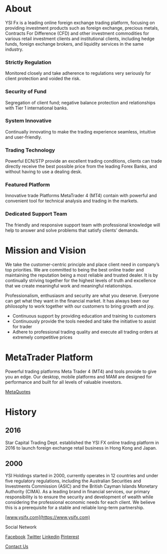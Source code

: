 # About

YSI Fx is a leading online foreign exchange trading platform, focusing on providing investment products such as foreign exchange, precious metals, Contracts For Difference (CFD) and other investment commodities for various retail investment clients and institutional clients, including hedge funds, foreign exchange brokers, and liquidity services in the same industry.

### Strictly Regulation

Monitored closely and take adherence to regulations very seriously for client protection and voided the risk.

### Security of Fund

Segregation of client fund; negative balance protection and relationships with Tier 1 international banks.

### System Innovative

Continually innovating to make the trading experience seamless, intuitive and user-friendly.

### Trading Technology

Powerful ECN/STP provide an excellent trading conditions, clients can trade directly receive the best possible price from the leading Forex Banks, and without having to use a dealing desk.

### Featured Platform

Innovative trade Platforms MetaTrader 4 (MT4) contain with powerful and convenient tool for technical analysis and trading in the markets.

### Dedicated Support Team

The friendly and responsive support team with professional knowledge will help to answer and solve problems that satisfy clients’ demands.

# Mission and Vision

We take the customer-centric principle and place client need in company’s top priorities. We are committed to being the best online trader and maintaining the reputation being a most reliable and trusted dealer. It is by continually striving together for the highest levels of truth and excellence that we create meaningful work and meaningful relationships.

Professionalism, enthusiasm and security are what you deserve. Everyone can get what they want in the financial market. It has always been our philosophy to work together with our customers to bring growth and joy.

- Continuous support by providing education and training to customers
- Continuously provide the tools needed and take the initiative to assist for trader
- Adhere to professional trading quality and execute all trading orders at extremely competitive prices

# MetaTrader Platform

Powerful trading platforms Meta Trader 4 (MT4) and tools provide to give you an edge. Our desktop, mobile platforms and MAM are designed for performance and built for all levels of valuable investors.

[MetaQuotes](https://www.metaquotes.net/)

# History

## 2016

Star Capital Trading Dept. established the YSI FX online trading platform in 2016 to launch foreign exchange retail business in Hong Kong and Japan.

## 2000

YSI Holdings started in 2000, currently operates in 12 countries and under five regulatory regulations, including the Australian Securities and Investments Commission (ASIC) and the British Cayman Islands Monetary Authority (CIMA). As a leading brand in financial services, our primary responsibility is to ensure the security and development of wealth while considering the professional economic needs for each client. We believe this is a prerequisite for a stable and reliable long-term partnership.

[www.ysifx.com](https://www.ysifx.com)

Social Network

[Facebook](https://www.facebook.com/ysifx)
[Twitter](https://twitter.com/YSIFx)
[Linkedin](https://www.linkedin.com/company/ysifx)
[Pinterest](https://www.pinterest.com/ysifxau)

[Contact Us](https://www.ysifx.com/us/contact/overview)
